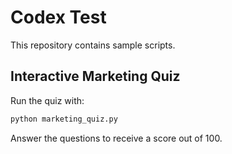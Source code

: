 # Codex Test

This repository contains sample scripts.

## Interactive Marketing Quiz

Run the quiz with:

```bash
python marketing_quiz.py
```

Answer the questions to receive a score out of 100.
